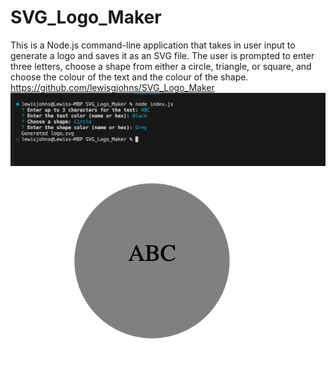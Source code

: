 # SVG_Logo_Maker
This is a Node.js command-line application that takes in user input to generate a logo and saves it as an SVG file. The user is prompted to enter three letters, choose a shape from either a circle, triangle, or square, and choose the colour of the text and the colour of the shape.
https://github.com/lewisgjohns/SVG_Logo_Maker
![alt text](image.png)
![alt text](image-1.png)

